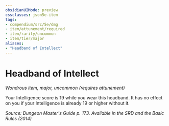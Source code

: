 ```yaml
---
obsidianUIMode: preview
cssclasses: json5e-item
tags:
- compendium/src/5e/dmg
- item/attunement/required
- item/rarity/uncommon
- item/tier/major
aliases: 
- "Headband of Intellect"
---
```

# Headband of Intellect
*Wondrous item, major, uncommon (requires attunement)*  


Your Intelligence score is 19 while you wear this headband. It has no effect on you if your Intelligence is already 19 or higher without it.

*Source: Dungeon Master's Guide p. 173. Available in the <span title='Systems Reference Document (5.1)'>SRD</span> and the Basic Rules (2014)*